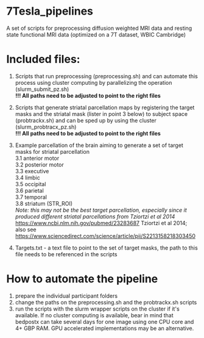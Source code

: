 # 7Tesla_pipelines
A set of scripts for preprocessing diffusion weighted MRI data and resting state functional MRI data (optimized on a 7T dataset, WBIC Cambridge)

# Included files:
  1. Scripts that run preprocessing (preprocessing.sh) and can automate this process using cluster computing by parallelizing the operation (slurm_submit_pz.sh)\
  **!!! All paths need to be adjusted to point to the right files**
  2. Scripts that generate striatal parcellation maps by registering the target masks and the striatal mask (lister in point 3 below) to subject space (probtrackx.sh) and can be sped up by using the cluster (slurm_probtracx_pz.sh) \
  **!!! All paths need to be adjusted to point to the right files**
  3. Example parcellation of the brain aiming to generate a set of target masks for striatal parcellation \
    3.1 anterior motor \
    3.2 posterior motor \
    3.3 executive\
    3.4 limbic\
    3.5 occipital\
    3.6 parietal\
    3.7 temporal\
    3.8 striatum (STR_ROI)\
    *Note: this may not be the best target parcellation, especially since it produced different striatal parcellations from Tziortzi et al 2014* \
        https://www.ncbi.nlm.nih.gov/pubmed/23283687  Tziortzi et al 2014; also see \
        https://www.sciencedirect.com/science/article/pii/S2213158218303450
    
  4. Targets.txt - a text file to point to the set of target masks, the path to this file needs to be referenced in the scripts
    
# How to automate the pipeline
  1. prepare the individual participant folders  
  2. change the paths on the preprocessing.sh and the probtrackx.sh scripts 
  3. run the scripts with the slurm wrapper scripts on the cluster if it's available. If no cluster computing is available, bear in mind that bedpostx can take several days for one image using one CPU core and 4+ GBP RAM. GPU accelerated implementations may be an alternative.
